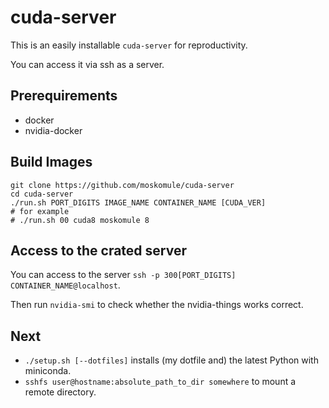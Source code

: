 # cuda-server

This is an easily installable `cuda-server` for reproductivity. 

You can access it via ssh as a server.

## Prerequirements

* docker
* nvidia-docker

## Build Images

```
git clone https://github.com/moskomule/cuda-server
cd cuda-server
./run.sh PORT_DIGITS IMAGE_NAME CONTAINER_NAME [CUDA_VER]
# for example
# ./run.sh 00 cuda8 moskomule 8
```

## Access to the crated server

You can access to the server `ssh -p 300[PORT_DIGITS] CONTAINER_NAME@localhost`.

Then run `nvidia-smi` to check whether the nvidia-things works correct.

## Next

* `./setup.sh [--dotfiles]` installs (my dotfile and) the latest Python with miniconda.
* `sshfs user@hostname:absolute_path_to_dir somewhere` to mount a remote directory.
